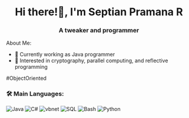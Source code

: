 <h1 align="center">Hi there!👋, I'm Septian Pramana R</h1>
<h3 align="center">A tweaker and programmer</h3>


About Me:

- 🔭 Currently working as Java programmer
- 🤔 Interested in cryptography, parallel computing, and reflective programming

#ObjectOriented

### 🛠 Main Languages:
![Java](https://img.shields.io/badge/-Java-05122A?style=flat&logo=oracle&logoColor=FF0000)
![C#](https://img.shields.io/badge/-C%23-800080?style=flat&logo=Csharp&logoColor=FFFFFF)
![vbnet](https://img.shields.io/badge/-VB.net-87ceeb?style=flat&logo=visualbasic&logoColor=000000)
![SQL](https://img.shields.io/badge/-SQL-FF8C00?style=flat)
![Bash](https://img.shields.io/badge/%2F%3E_bash-blue)
![Python](https://img.shields.io/badge/Python-ffc30b?logo=python)
